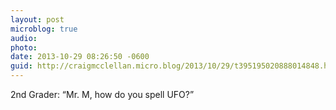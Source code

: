 ```yaml
---
layout: post
microblog: true
audio: 
photo: 
date: 2013-10-29 08:26:50 -0600
guid: http://craigmcclellan.micro.blog/2013/10/29/t395195020888014848.html
---
```

2nd Grader: “Mr. M, how do you spell UFO?”
